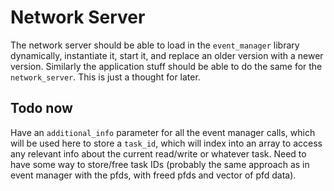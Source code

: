 # Network Server
The network server should be able to load in the `event_manager` library dynamically, instantiate it, start it, and replace an older version with a newer version.
Similarly the application stuff should be able to do the same for the `network_server`.
This is just a thought for later.

## Todo now
Have an `additional_info` parameter for all the event manager calls, which will be used here to store a `task_id`, which will index into an array to access any relevant info about the current read/write or whatever task.
Need to have some way to store/free task IDs (probably the same approach as in event manager with the pfds, with freed pfds and vector of pfd data).